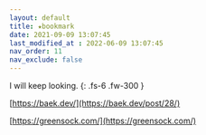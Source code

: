 ```yaml
---
layout: default
title: ★bookmark
date: 2021-09-09 13:07:45
last_modified_at : 2022-06-09 13:07:45
nav_order: 11
nav_exclude: false
---
```


I will keep looking.
{: .fs-6 .fw-300 }

[https://baek.dev/](https://baek.dev/post/28/)

[https://greensock.com/](https://greensock.com/)

